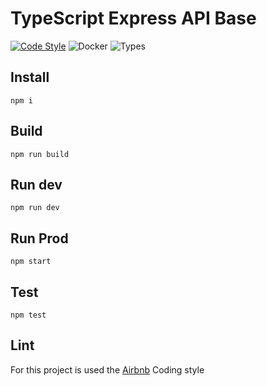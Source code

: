 # TypeScript Express API Base
[![Code Style](https://badgen.net/badge/code%20style/airbnb/ff5a5f?icon=airbnb)](https://github.com/airbnb/javascript)
![Docker](https://badgen.net/badge/icon/docker?icon=docker&label)
![Types](https://badgen.net/npm/types/tslib)

## Install
`npm i`

## Build

`npm run build`

## Run dev

`npm run dev`

## Run Prod

`npm start`

## Test

`npm test`

## Lint

For this project is used the [Airbnb](https://github.com/airbnb/javascript) Coding style
